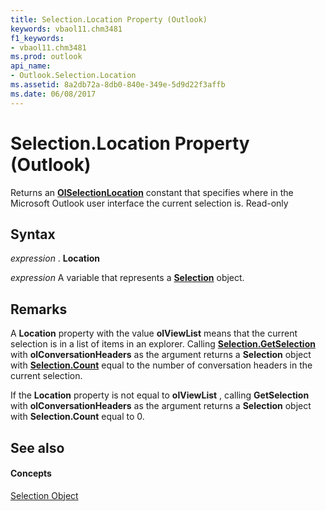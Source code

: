 ```yaml
---
title: Selection.Location Property (Outlook)
keywords: vbaol11.chm3481
f1_keywords:
- vbaol11.chm3481
ms.prod: outlook
api_name:
- Outlook.Selection.Location
ms.assetid: 8a2db72a-8db0-840e-349e-5d9d22f3affb
ms.date: 06/08/2017
---
```



# Selection.Location Property (Outlook)

Returns an **[OlSelectionLocation](olselectionlocation-enumeration-outlook.md)** constant that specifies where in the Microsoft Outlook user interface the current selection is. Read-only


## Syntax

 _expression_ . **Location**

 _expression_ A variable that represents a **[Selection](selection-object-outlook.md)** object.


## Remarks

A **Location** property with the value **olViewList** means that the current selection is in a list of items in an explorer. Calling **[Selection.GetSelection](selection-getselection-method-outlook.md)** with **olConversationHeaders** as the argument returns a **Selection** object with **[Selection.Count](selection-count-property-outlook.md)** equal to the number of conversation headers in the current selection.

If the **Location** property is not equal to **olViewList** , calling **GetSelection** with **olConversationHeaders** as the argument returns a **Selection** object with **Selection.Count** equal to 0.


## See also


#### Concepts


[Selection Object](selection-object-outlook.md)

